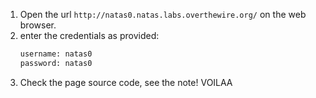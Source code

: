 1. Open the url ``` http://natas0.natas.labs.overthewire.org/ ``` on the web browser.
2. enter the credentials as provided:
   ```bash
   username: natas0
   password: natas0
   ```
3. Check the page source code, see the note! VOILAA
